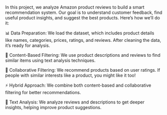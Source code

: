 In this project, we analyze Amazon product reviews to build a smart recommendation system. Our goal is to understand customer feedback, find useful product insights, and suggest the best products. Here’s how we’ll do it:

📊 Data Preparation: We load the dataset, which includes product details like names, categories, prices, ratings, and reviews. After cleaning the data, it’s ready for analysis.

🔎 Content-Based Filtering: We use product descriptions and reviews to find similar items using text analysis techniques.

🤝 Collaborative Filtering: We recommend products based on user ratings. If people with similar interests like a product, you might like it too!

⚡ Hybrid Approach: We combine both content-based and collaborative filtering for better recommendations.

📝 Text Analysis: We analyze reviews and descriptions to get deeper insights, helping improve product suggestions.
